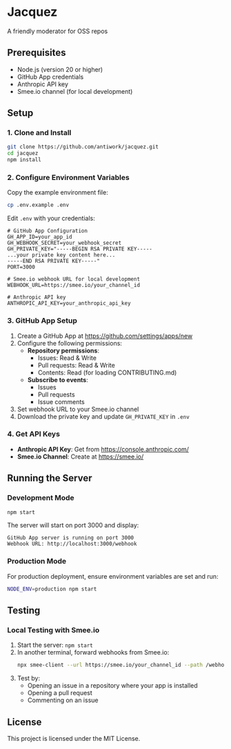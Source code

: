 # Jacquez

A friendly moderator for OSS repos

## Prerequisites

- Node.js (version 20 or higher)
- GitHub App credentials
- Anthropic API key
- Smee.io channel (for local development)

## Setup

### 1. Clone and Install

```bash
git clone https://github.com/antiwork/jacquez.git
cd jacquez
npm install
```

### 2. Configure Environment Variables

Copy the example environment file:

```bash
cp .env.example .env
```

Edit `.env` with your credentials:

```env
# GitHub App Configuration
GH_APP_ID=your_app_id
GH_WEBHOOK_SECRET=your_webhook_secret
GH_PRIVATE_KEY="-----BEGIN RSA PRIVATE KEY-----
...your private key content here...
-----END RSA PRIVATE KEY-----"
PORT=3000

# Smee.io webhook URL for local development
WEBHOOK_URL=https://smee.io/your_channel_id

# Anthropic API key
ANTHROPIC_API_KEY=your_anthropic_api_key
```

### 3. GitHub App Setup

1. Create a GitHub App at https://github.com/settings/apps/new
2. Configure the following permissions:
   - **Repository permissions**:
     - Issues: Read & Write
     - Pull requests: Read & Write
     - Contents: Read (for loading CONTRIBUTING.md)
   - **Subscribe to events**:
     - Issues
     - Pull requests
     - Issue comments
3. Set webhook URL to your Smee.io channel
4. Download the private key and update `GH_PRIVATE_KEY` in `.env`

### 4. Get API Keys

- **Anthropic API Key**: Get from https://console.anthropic.com/
- **Smee.io Channel**: Create at https://smee.io/

## Running the Server

### Development Mode

```bash
npm start
```

The server will start on port 3000 and display:
```
GitHub App server is running on port 3000
Webhook URL: http://localhost:3000/webhook
```

### Production Mode

For production deployment, ensure environment variables are set and run:

```bash
NODE_ENV=production npm start
```

## Testing

### Local Testing with Smee.io

1. Start the server: `npm start`
2. In another terminal, forward webhooks from Smee.io:
   ```bash
   npx smee-client --url https://smee.io/your_channel_id --path /webhook --port 3000
   ```
3. Test by:
   - Opening an issue in a repository where your app is installed
   - Opening a pull request
   - Commenting on an issue


## License

This project is licensed under the MIT License.
